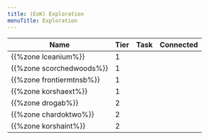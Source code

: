 ```yaml
---
title: (EoK) Exploration
menuTitle: Exploration
---
```


Name|Tier|Task|Connected
---|---|---|---
{{%zone lceanium%}}|1||
{{%zone scorchedwoods%}}|1||
{{%zone frontiermtnsb%}}|1||
{{%zone korshaext%}}|1||
{{%zone drogab%}}|2||
{{%zone chardoktwo%}}|2||
{{%zone korshaint%}}|2||